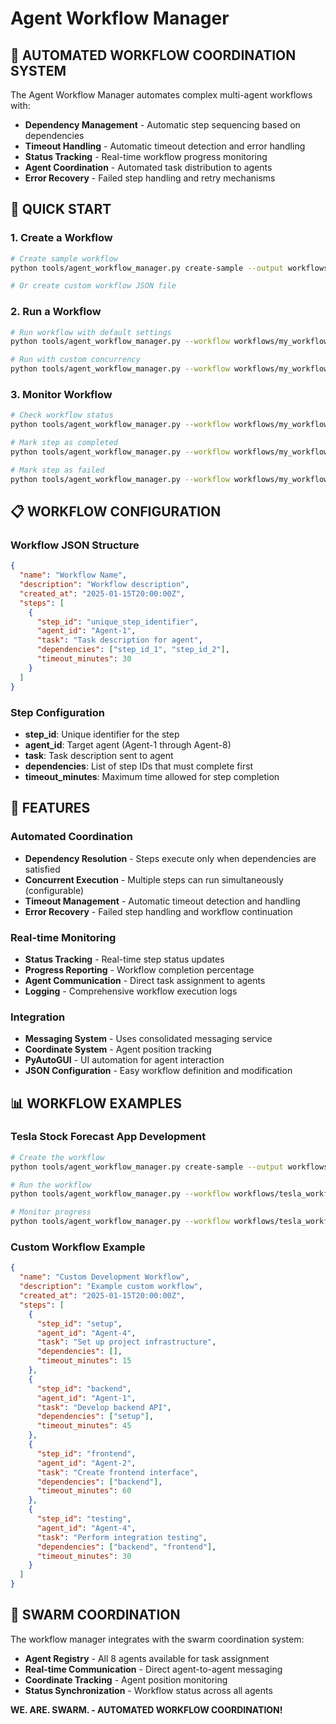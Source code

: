 # Agent Workflow Manager

## 🎯 **AUTOMATED WORKFLOW COORDINATION SYSTEM**

The Agent Workflow Manager automates complex multi-agent workflows with:
- **Dependency Management** - Automatic step sequencing based on dependencies
- **Timeout Handling** - Automatic timeout detection and error handling
- **Status Tracking** - Real-time workflow progress monitoring
- **Agent Coordination** - Automated task distribution to agents
- **Error Recovery** - Failed step handling and retry mechanisms

## 🚀 **QUICK START**

### **1. Create a Workflow**
```bash
# Create sample workflow
python tools/agent_workflow_manager.py create-sample --output workflows/my_workflow.json

# Or create custom workflow JSON file
```

### **2. Run a Workflow**
```bash
# Run workflow with default settings
python tools/agent_workflow_manager.py --workflow workflows/my_workflow.json run

# Run with custom concurrency
python tools/agent_workflow_manager.py --workflow workflows/my_workflow.json run --max-concurrent 3
```

### **3. Monitor Workflow**
```bash
# Check workflow status
python tools/agent_workflow_manager.py --workflow workflows/my_workflow.json status

# Mark step as completed
python tools/agent_workflow_manager.py --workflow workflows/my_workflow.json complete --step-id step_1 --result "Task completed successfully"

# Mark step as failed
python tools/agent_workflow_manager.py --workflow workflows/my_workflow.json fail --step-id step_1 --error "Task failed due to timeout"
```

## 📋 **WORKFLOW CONFIGURATION**

### **Workflow JSON Structure**
```json
{
  "name": "Workflow Name",
  "description": "Workflow description",
  "created_at": "2025-01-15T20:00:00Z",
  "steps": [
    {
      "step_id": "unique_step_identifier",
      "agent_id": "Agent-1",
      "task": "Task description for agent",
      "dependencies": ["step_id_1", "step_id_2"],
      "timeout_minutes": 30
    }
  ]
}
```

### **Step Configuration**
- **step_id**: Unique identifier for the step
- **agent_id**: Target agent (Agent-1 through Agent-8)
- **task**: Task description sent to agent
- **dependencies**: List of step IDs that must complete first
- **timeout_minutes**: Maximum time allowed for step completion

## 🔧 **FEATURES**

### **Automated Coordination**
- **Dependency Resolution** - Steps execute only when dependencies are satisfied
- **Concurrent Execution** - Multiple steps can run simultaneously (configurable)
- **Timeout Management** - Automatic timeout detection and handling
- **Error Recovery** - Failed step handling and workflow continuation

### **Real-time Monitoring**
- **Status Tracking** - Real-time step status updates
- **Progress Reporting** - Workflow completion percentage
- **Agent Communication** - Direct task assignment to agents
- **Logging** - Comprehensive workflow execution logs

### **Integration**
- **Messaging System** - Uses consolidated messaging service
- **Coordinate System** - Agent position tracking
- **PyAutoGUI** - UI automation for agent interaction
- **JSON Configuration** - Easy workflow definition and modification

## 📊 **WORKFLOW EXAMPLES**

### **Tesla Stock Forecast App Development**
```bash
# Create the workflow
python tools/agent_workflow_manager.py create-sample --output workflows/tesla_workflow.json

# Run the workflow
python tools/agent_workflow_manager.py --workflow workflows/tesla_workflow.json run

# Monitor progress
python tools/agent_workflow_manager.py --workflow workflows/tesla_workflow.json status
```

### **Custom Workflow Example**
```json
{
  "name": "Custom Development Workflow",
  "description": "Example custom workflow",
  "created_at": "2025-01-15T20:00:00Z",
  "steps": [
    {
      "step_id": "setup",
      "agent_id": "Agent-4",
      "task": "Set up project infrastructure",
      "dependencies": [],
      "timeout_minutes": 15
    },
    {
      "step_id": "backend",
      "agent_id": "Agent-1",
      "task": "Develop backend API",
      "dependencies": ["setup"],
      "timeout_minutes": 45
    },
    {
      "step_id": "frontend",
      "agent_id": "Agent-2",
      "task": "Create frontend interface",
      "dependencies": ["backend"],
      "timeout_minutes": 60
    },
    {
      "step_id": "testing",
      "agent_id": "Agent-4",
      "task": "Perform integration testing",
      "dependencies": ["backend", "frontend"],
      "timeout_minutes": 30
    }
  ]
}
```

## 🐝 **SWARM COORDINATION**

The workflow manager integrates with the swarm coordination system:
- **Agent Registry** - All 8 agents available for task assignment
- **Real-time Communication** - Direct agent-to-agent messaging
- **Coordinate Tracking** - Agent position monitoring
- **Status Synchronization** - Workflow status across all agents

**WE. ARE. SWARM. - AUTOMATED WORKFLOW COORDINATION!**






